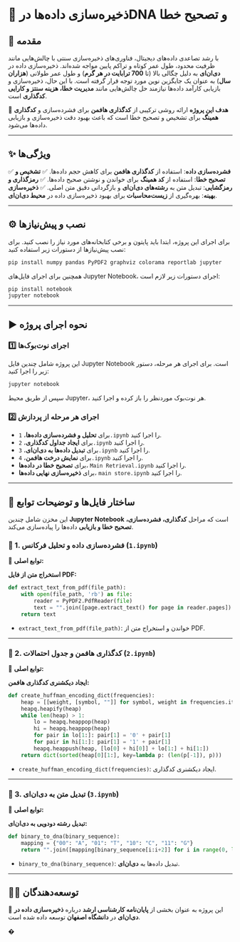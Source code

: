 # 📌 ذخیره‌سازی داده‌ها درDNA و تصحیح خطا

## 📖 مقدمه
با رشد تصاعدی داده‌های دیجیتال، فناوری‌های ذخیره‌سازی سنتی با چالش‌هایی مانند ظرفیت محدود، طول عمر کوتاه و تراکم پایین مواجه شده‌اند. ذخیره‌سازی داده در **دی‌ان‌ای** به دلیل چگالی بالا (تا **700 ترابایت در هر گرم**) و طول عمر طولانی (**هزاران سال**) به عنوان یک جایگزین نوین مورد توجه قرار گرفته است. با این حال، ذخیره‌سازی و بازیابی کارآمد داده‌ها نیازمند حل چالش‌هایی مانند **مدیریت خطا، هزینه سنتز و کارایی کدگذاری** است.

🎯 **هدف این پروژه** ارائه روشی ترکیبی از **کدگذاری هافمن** برای فشرده‌سازی و **کدگذاری همینگ** برای تشخیص و تصحیح خطا است که باعث بهبود دقت ذخیره‌سازی و بازیابی داده‌ها می‌شود.

---
## ✨ ویژگی‌ها
✅ **فشرده‌سازی داده**: استفاده از **کدگذاری هافمن** برای کاهش حجم داده‌ها.
✅ **تشخیص و تصحیح خطا**: استفاده از **کد همینگ** برای خواندن و نوشتن صحیح داده‌ها.
✅ **رمزگذاری و رمزگشایی**: تبدیل متن به **رشته‌های دی‌ان‌ای** و بازگردانی دقیق متن اصلی.
✅ **ذخیره‌سازی بهینه**: بهره‌گیری از **زیست‌محاسبات** برای بهبود ذخیره‌سازی داده در **محیط دی‌ان‌ای**.

---
## ⚙️ نصب و پیش‌نیازها
برای اجرای این پروژه، ابتدا باید پایتون و برخی کتابخانه‌های مورد نیاز را نصب کنید. برای نصب پیش‌نیازها از دستورات زیر استفاده کنید:
```bash
pip install numpy pandas PyPDF2 graphviz colorama reportlab jupyter
```
همچنین برای اجرای فایل‌های Jupyter Notebook، اجرای دستورات زیر لازم است:
```bash
pip install notebook
jupyter notebook
```

---
## ▶️ نحوه اجرای پروژه

### 1️⃣ اجرای نوت‌بوک‌ها
این پروژه شامل چندین فایل Jupyter Notebook است. برای اجرای هر مرحله، دستور زیر را اجرا کنید:
```bash
jupyter notebook
```
سپس از طریق محیط Jupyter، هر نوت‌بوک موردنظر را باز کرده و اجرا کنید.

### 2️⃣ اجرای هر مرحله از پردازش
- برای **تحلیل و فشرده‌سازی داده‌ها**، `1.ipynb` را اجرا کنید.
- برای **ایجاد جداول کدگذاری**، `2.ipynb` را اجرا کنید.
- برای **تبدیل داده‌ها به دی‌ان‌ای**، `3.ipynb` را اجرا کنید.
- برای **نمایش درخت هافمن**، `4.ipynb` را اجرا کنید.
- برای **تصحیح خطا در داده‌ها**، `Main Retrieval.ipynb` را اجرا کنید.
- برای **ذخیره‌سازی نهایی داده‌ها**، `main store.ipynb` را اجرا کنید.

---
## 📂 ساختار فایل‌ها و توضیحات توابع
این مخزن شامل چندین **Jupyter Notebook** است که مراحل **کدگذاری، فشرده‌سازی، تصحیح خطا و بازیابی** داده‌ها را پیاده‌سازی می‌کند.

### 📌 1. فشرده‌سازی داده و تحلیل فرکانس (`1.ipynb`)
📌 **توابع اصلی:**

**استخراج متن از فایل PDF:**
```python
def extract_text_from_pdf(file_path):
    with open(file_path, 'rb') as file:
        reader = PyPDF2.PdfReader(file)
        text = "".join([page.extract_text() for page in reader.pages])
    return text
```
- `extract_text_from_pdf(file_path)`: خواندن و استخراج متن از PDF.

---
### 📌 2. کدگذاری هافمن و جدول احتمالات (`2.ipynb`)
📌 **توابع اصلی:**

**ایجاد دیکشنری کدگذاری هافمن:**
```python
def create_huffman_encoding_dict(frequencies):
    heap = [[weight, [symbol, ""]] for symbol, weight in frequencies.items()]
    heapq.heapify(heap)
    while len(heap) > 1:
        lo = heapq.heappop(heap)
        hi = heapq.heappop(heap)
        for pair in lo[1:]: pair[1] = '0' + pair[1]
        for pair in hi[1:]: pair[1] = '1' + pair[1]
        heapq.heappush(heap, [lo[0] + hi[0]] + lo[1:] + hi[1:])
    return dict(sorted(heap[0][1:], key=lambda p: (len(p[-1]), p)))
```
- `create_huffman_encoding_dict(frequencies)`: ایجاد دیکشنری کدگذاری.

---
### 📌 3. تبدیل متن به دی‌ان‌ای (`3.ipynb`)
📌 **توابع اصلی:**

**تبدیل رشته دودویی به دی‌ان‌ای:**
```python
def binary_to_dna(binary_sequence):
    mapping = {"00": "A", "01": "T", "10": "C", "11": "G"}
    return "".join([mapping[binary_sequence[i:i+2]] for i in range(0, len(binary_sequence), 2)])
```
- `binary_to_dna(binary_sequence)`: تبدیل داده‌ها به **دی‌ان‌ای**.

---
## 👨‍💻 توسعه‌دهندگان
📩 این پروژه به عنوان بخشی از **پایان‌نامه کارشناسی ارشد** درباره **ذخیره‌سازی داده در دی‌ان‌ای**  در **دانشگاه اصفهان**  توسعه داده شده است.

�

